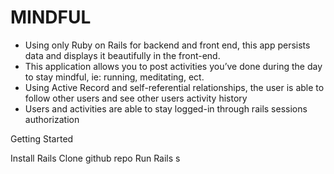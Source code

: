 # MINDFUL
+ Using only Ruby on Rails for backend and front end, this app persists data and displays it beautifully in the front-end.
+ This application allows you to post activities you’ve done during the day to stay mindful, ie: running, meditating, ect.
+ Using Active Record and self-referential relationships, the user is able to follow other users and see other users activity history
+ Users and activities are able to stay logged-in through rails sessions authorization

Getting Started 

Install Rails
Clone github repo
Run Rails s

